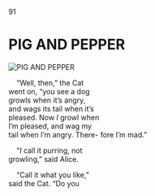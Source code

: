 91

# PIG AND PEPPER

![PIG AND PEPPER](https://www.gutenberg.org/files/19778/19778-h/images/p084.png)

&nbsp;&nbsp;&nbsp;&nbsp;“Well, then,” the Cat  
went on, “you see a dog  
growls when it’s angry,  
and wags its tail when it’s  
pleased. Now *I* growl when  
I’m pleased, and wag my  
tail when I’m angry. There-
fore I’m mad.”

&nbsp;&nbsp;&nbsp;&nbsp;“*I* call it purring, not  
growling,” said Alice.

&nbsp;&nbsp;&nbsp;&nbsp;“Call it what you like,”  
said the Cat. “Do you
